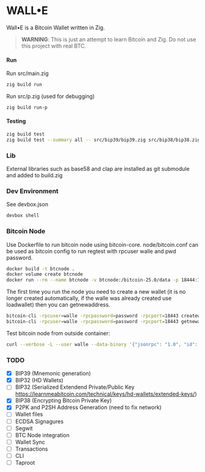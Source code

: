 # WALL•E

Wall•E is a Bitcoin Wallet written in Zig. 

> **WARNING**: This is just an attempt to learn Bitcoin and Zig. Do not use this project with real BTC.

#### Run
Run src/main.zig
``` bash
zig build run
```
Run src/p.zig (used for debugging)

``` bash
zig build run-p
```

#### Testing
``` bash
zig build test
zig build test --summary all -- src/bip39/bip39.zig src/bip38/bip38.zig
```

### Lib
External libraries such as base58 and clap are installed as git submodule and added to build.zig

### Dev Environment
See devbox.json
``` bash
devbox shell
```

### Bitcoin Node
Use Dockerfile to run bitcoin node using bitcoin-core. node/bitcoin.conf can be used as bitcoin config to run regtest with rpcuser walle and pwd password.

``` bash
docker build -t btcnode .
docker volume create btcnode
docker run --rm --name btcnode -v btcnode:/bitcoin-25.0/data -p 18444:18443 btcnode
```

The first time you run the node you need to create a new wallet (it is no longer created automatically, if the walle was already created use loadwallet) then you can getnewaddress.

``` bash
bitcoin-cli -rpcuser=walle -rpcpassword=password -rpcport=18443 createwallet walle
bitcoin-cli -rpcuser=walle -rpcpassword=password -rpcport=18443 getnewaddress
```

Test bitcoin node from outside container:
```bash
curl --verbose -L --user walle --data-binary '{"jsonrpc": "1.0", "id": "walle", "method": "getblockchaininfo", "params": []}' -H 'content-type: text/plain;' 0.0.0.0:18444
```


### TODO
- [x] BIP39 (Mnemonic generation)
- [x] BIP32 (HD Wallets)
- [ ] BIP32 (Serialized Extendend Private/Public Key https://learnmeabitcoin.com/technical/keys/hd-wallets/extended-keys/)
- [x] BIP38 (Encrypting Bitcoin Private Key)
- [x] P2PK and P2SH Address Generation (need to fix network)
- [ ] Wallet files
- [ ] ECDSA Signagures
- [ ] Segwit
- [ ] BTC Node integration
- [ ] Wallet Sync
- [ ] Transactions
- [ ] CLI
- [ ] Taproot
